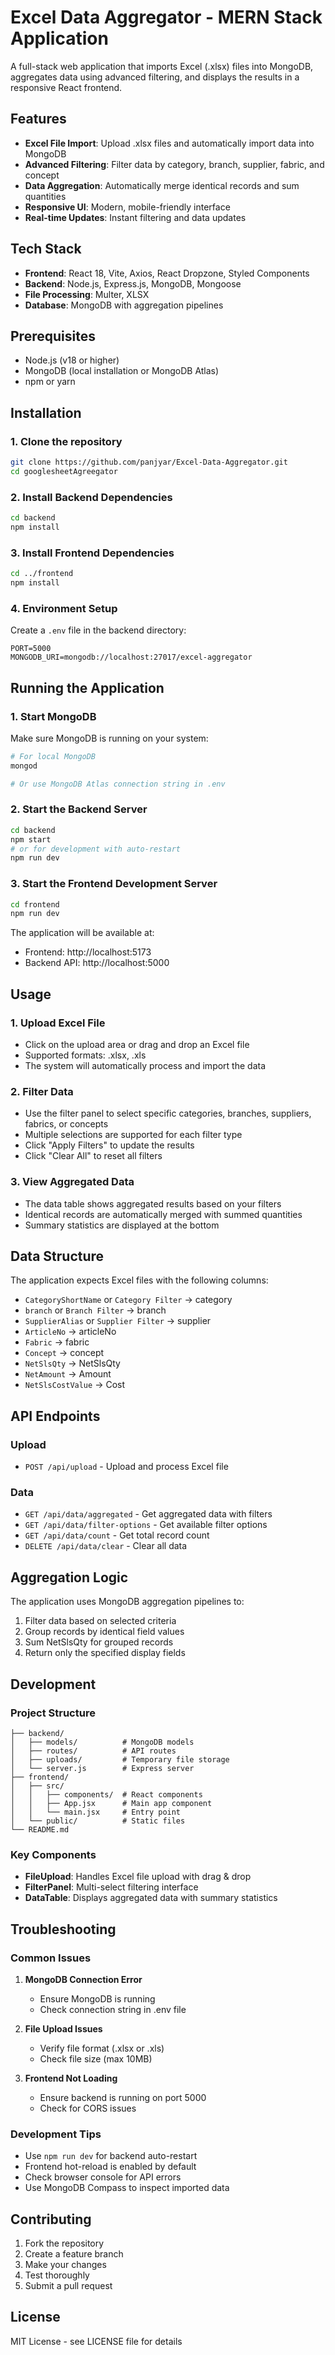 # Excel Data Aggregator - MERN Stack Application

A full-stack web application that imports Excel (.xlsx) files into MongoDB, aggregates data using advanced filtering, and displays the results in a responsive React frontend.

## Features

- **Excel File Import**: Upload .xlsx files and automatically import data into MongoDB
- **Advanced Filtering**: Filter data by category, branch, supplier, fabric, and concept
- **Data Aggregation**: Automatically merge identical records and sum quantities
- **Responsive UI**: Modern, mobile-friendly interface
- **Real-time Updates**: Instant filtering and data updates

## Tech Stack

- **Frontend**: React 18, Vite, Axios, React Dropzone, Styled Components
- **Backend**: Node.js, Express.js, MongoDB, Mongoose
- **File Processing**: Multer, XLSX
- **Database**: MongoDB with aggregation pipelines

## Prerequisites

- Node.js (v18 or higher)
- MongoDB (local installation or MongoDB Atlas)
- npm or yarn

## Installation

### 1. Clone the repository
```bash
git clone https://github.com/panjyar/Excel-Data-Aggregator.git
cd googlesheetAgreegator
```

### 2. Install Backend Dependencies
```bash
cd backend
npm install
```

### 3. Install Frontend Dependencies
```bash
cd ../frontend
npm install
```

### 4. Environment Setup
Create a `.env` file in the backend directory:
```env
PORT=5000
MONGODB_URI=mongodb://localhost:27017/excel-aggregator
```

## Running the Application

### 1. Start MongoDB
Make sure MongoDB is running on your system:
```bash
# For local MongoDB
mongod

# Or use MongoDB Atlas connection string in .env
```

### 2. Start the Backend Server
```bash
cd backend
npm start
# or for development with auto-restart
npm run dev
```

### 3. Start the Frontend Development Server
```bash
cd frontend
npm run dev
```

The application will be available at:
- Frontend: http://localhost:5173
- Backend API: http://localhost:5000

## Usage

### 1. Upload Excel File
- Click on the upload area or drag and drop an Excel file
- Supported formats: .xlsx, .xls
- The system will automatically process and import the data

### 2. Filter Data
- Use the filter panel to select specific categories, branches, suppliers, fabrics, or concepts
- Multiple selections are supported for each filter type
- Click "Apply Filters" to update the results
- Click "Clear All" to reset all filters

### 3. View Aggregated Data
- The data table shows aggregated results based on your filters
- Identical records are automatically merged with summed quantities
- Summary statistics are displayed at the bottom

## Data Structure

The application expects Excel files with the following columns:
- `CategoryShortName` or `Category Filter` → category
- `branch` or `Branch Filter` → branch
- `SupplierAlias` or `Supplier Filter` → supplier
- `ArticleNo` → articleNo
- `Fabric` → fabric
- `Concept` → concept
- `NetSlsQty` → NetSlsQty
- `NetAmount` → Amount
- `NetSlsCostValue` → Cost

## API Endpoints

### Upload
- `POST /api/upload` - Upload and process Excel file

### Data
- `GET /api/data/aggregated` - Get aggregated data with filters
- `GET /api/data/filter-options` - Get available filter options
- `GET /api/data/count` - Get total record count
- `DELETE /api/data/clear` - Clear all data

## Aggregation Logic

The application uses MongoDB aggregation pipelines to:
1. Filter data based on selected criteria
2. Group records by identical field values
3. Sum NetSlsQty for grouped records
4. Return only the specified display fields

## Development

### Project Structure
```
├── backend/
│   ├── models/          # MongoDB models
│   ├── routes/          # API routes
│   ├── uploads/         # Temporary file storage
│   └── server.js        # Express server
├── frontend/
│   ├── src/
│   │   ├── components/  # React components
│   │   ├── App.jsx      # Main app component
│   │   └── main.jsx     # Entry point
│   └── public/          # Static files
└── README.md
```

### Key Components
- **FileUpload**: Handles Excel file upload with drag & drop
- **FilterPanel**: Multi-select filtering interface
- **DataTable**: Displays aggregated data with summary statistics

## Troubleshooting

### Common Issues

1. **MongoDB Connection Error**
   - Ensure MongoDB is running
   - Check connection string in .env file

2. **File Upload Issues**
   - Verify file format (.xlsx or .xls)
   - Check file size (max 10MB)

3. **Frontend Not Loading**
   - Ensure backend is running on port 5000
   - Check for CORS issues

### Development Tips

- Use `npm run dev` for backend auto-restart
- Frontend hot-reload is enabled by default
- Check browser console for API errors
- Use MongoDB Compass to inspect imported data

## Contributing

1. Fork the repository
2. Create a feature branch
3. Make your changes
4. Test thoroughly
5. Submit a pull request

## License

MIT License - see LICENSE file for details
